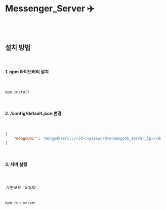 # Messenger_Server ✈️

<br />
<br />

## 설치 방법

<br />

#### 1. npm 라이브러리 설치

<br />

```bash
npm install
```

<br />

#### 2. /config/default.json 변경
 
<br />

```json
{
    "mongoURI" : "mongodb+srv://<id>:<password>@<mongodb_server_ip>/<database_name>?retryWrites=true"
}
```

<br />

#### 3. 서버 실행

<br />

###### 기본포트 : 5000

```bash
npm run server 
```
